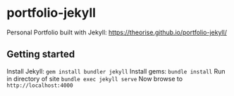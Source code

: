 # portfolio-jekyll
Personal Portfolio built with Jekyll: https://theorise.github.io/portfolio-jekyll/

## Getting started
Install Jekyll: `gem install bundler jekyll`
Install gems: `bundle install`
Run in directory of site `bundle exec jekyll serve`
Now browse to `http://localhost:4000`
